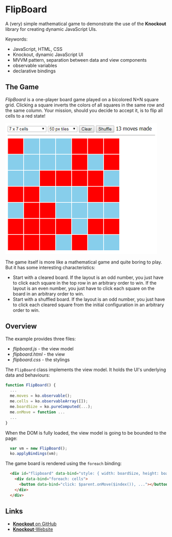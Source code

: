 # FlipBoard

A (very) simple mathematical game to demonstrate the use of the **Knockout** library for creating dynamic JavaScript UIs.

Keywords:
- JavaScript, HTML, CSS
- Knockout, dynamic JavaScript UI
- MVVM pattern, separation between data and view components
- observable variables
- declarative bindings

## The Game

*FlipBoard* is a one-player board game played on a bicolored N&times;N square grid.
Clicking a square inverts the colors of all squares in the same row and the same column.
Your mission, should you decide to accept it, is to flip all cells to a red state!

![FlipBoard screenshot](flipboard.png)

The game itself is more like a mathematical game and quite boring to play.
But it has some interesting characteristics:
- Start with a cleared board.
If the layout is an odd number, you just have to click each square in the top row in an arbitrary order to win.
If the layout is an even number, you just have to click each square on the board in an arbitrary order to win.
- Start with a shuffled board.
If the layout is an odd number, 
you just have to click each cleared square from the initial configuration in an arbitrary order to win.




## Overview

The example provides three files:
- *flipboard.js* - the view model
- *flipboard.html* - the view
- *flipboard.css* - the stylings

The ```FlipBoard``` class implements the view model.
It holds the UI's underlying data and behaviours:

```js
function FlipBoard() {
  ...
  me.moves = ko.observable();
  me.cells = ko.observableArray([]);
  me.boardSize = ko.pureComputed(...);
  me.onMove = function ...
  ...
}
```

When the DOM is fully loaded, the view model is going to be bounded to the page:

```js
  var vm = new FlipBoard();
  ko.applyBindings(vm);
```

The game board is rendered using the ```foreach``` binding:

```html
  <div id="flipboard" data-bind="style: { width: boardSize, height: boardSize }">
    <div data-bind="foreach: cells">
      <button data-bind="click: $parent.onMove($index()), ..."></button>
    </div>
  </div>
```

## Links
- [**Knockout** on GitHub](https://github.com/knockout/knockout)
- [**Knockout**-Website](http://knockoutjs.com/)
